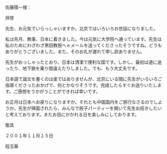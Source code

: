 ﻿佐藤陽一様：

拝啓

先生、お元気でいらっしゃいますか。北京ではいろいろお世話になりました。

私は先月、無事、日本に着きました。今は元気に大学院へ通っています。先生は私のためにわざわざ黒田教授へｅメールを送ってくださったそうですね。どうもありがとうございました。また、そのお礼が遅れて申し訳ありません。

先生がおっしゃったとおり、日本は清潔で便利な国です。しかし、最初は道に迷ったり、地下鉄を乗り間違えたりしました。でも、もう大丈夫です。

日本語で論文を書くのは楽ではありませんが、北京にいる間に先生がいろいろご指導くださったおかげで、何とかなりそうです。完成したらすぐお送りいたします。ご感想をうかがうことができれば幸いです。

お正月は日本へお戻りになりますか。それとも中国国内をご旅行なさるのでしようか。先生が帰国されたら、みんなで餃子パーティーを開いて先生お招きしたいと考えております。またお目にかかれる日を楽しみにしております。

敬具



２００１年１１月１５日



程玉華

